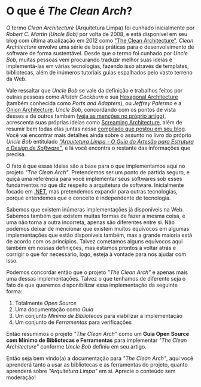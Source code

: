 # O que é _The Clean Arch_?

O termo _Clean Architecture_ (Arquitetura Limpa) foi cunhado inicialmente por _Robert C. Martin (Uncle Bob)_ por volta de 2008, e está disponível em seu blog com última atualização em 2012 como ["The Clean Architecture"][BLOG_POST]. _Clean Architecture_ envolve uma série de boas práticas para o desenvolvimento de software de forma sustentável. Desde que o termo foi cunhado por _Uncle Bob_, muitas pessoas vem procurando traduzir melhor suas ideias e implementá-las em várias tecnologias, fazendo isso através de templates, bibliotecas, além de inúmeros tutoriais guias espalhados pelo vasto terreno da Web.

Vale ressaltar que _Uncle Bob_ se vale da definição e trabalhos feitos por outras pessoas como _Alistair Cockburn_ e sua [Hexagonal Architecture][HEXAGONAL_PAGE] (também conhecida como _Ports and Adapters_), ou _Jeffrey Palermo_ e a [Onion Architecture][ONION_PAGE]. _Uncle Bob_, concordando com os pontos de vista desses e de outros também ([veja as menções no próprio artigo][BLOG_POST]), acrescenta suas próprias ideias como [Screaming Architecture][SCREAMING_POST], além de resumir bem todas elas juntas nesse [compilado que postou em seu blog][BLOG_POST]. Você vai encontrar mais detalhes ainda sobre o assunto no livro do próprio _Uncle Bob_ entitulado [_"Arquitetura Limpa - O Guia do Artesão para Estrutura e Design de Software"_][BOOK_AMAZON], e lá você encontra o restante das informações que precisa.

O fato é que essas ideias são a base para o que implementamos aqui no projeto _"The Clean Arch"_. Pretendemos ser um ponto de partida seguro, e quiçá uma referência para você implementar seus softwares sob esses fundamentos no que diz respeito a arquitetura de software. Inicialmente focado em [.NET][DOTNET], mas pretendemos expandir para outras tecnologias, porque entendemos que o conceito é independente de tecnologia.

Sabemos que existem inúmeras implementações já disponíveis na Web. Sabemos também que existem muitas formas de fazer a mesma coisa, e uma não torna a outra incorreta, apenas são diferentes entre si. Não podemos deixar de mencionar que  existem muitos equívocos em algumas implementações que estão disponíveis também, mas a grande maioria está de acordo com os princípios. Talvez cometamos alguns equívocos aqui também em nossas definições, mas estamos prontos a voltar atrás e corrigir o que for necessário, logo, esteja à vontade para nos ajudar com isso.

Podemos concordar então que o projeto _"The Clean Arch"_ é apenas mais uma dessas implementações. Talvez o que tenhamos de diferente seja o fato de que queremos disponibilizar essa implementação da seguinte forma:

1) Totalmente _Open Source_
2) Uma documentação como _Guia_
3) Um conjunto _Mínimo de Bibliotecas_ para viabilizar a implementação
4) Um conjunto de _Ferramentas_ para verificações

Então resumimos o projeto _"The Clean Arch"_ como um **Guia Open Source com Mínimo de Bibliotecas e Ferramentas** para implementar _"The Clean Architecture"_ conforme _Uncle Bob_ definiu em seu artigo.

Então seja bem vindo(a) a documentação para _"The Clean Arch"_, aqui você aprenderá tanto a usar as bibliotecas e as ferramentas do projeto, quanto aprenderá sobre _"Arquitetura Limpa"_ em si. Aprecie o conteúdo sem moderação!

<!-- links -->
[BLOG_POST]: https://blog.cleancoder.com/uncle-bob/2012/08/13/the-clean-architecture.html
[HEXAGONAL_PAGE]: https://alistair.cockburn.us/hexagonal-architecture/
[ONION_PAGE]: https://jeffreypalermo.com/2008/07/the-onion-architecture-part-1/
[SCREAMING_POST]: https://blog.cleancoder.com/uncle-bob/2011/09/30/Screaming-Architecture.html
[BOOK_AMAZON]: https://www.amazon.com.br/Arquitetura-Limpa-Artes%C3%A3o-Estrutura-Software/dp/8550804606
[DOTNET]: https://dot.net

